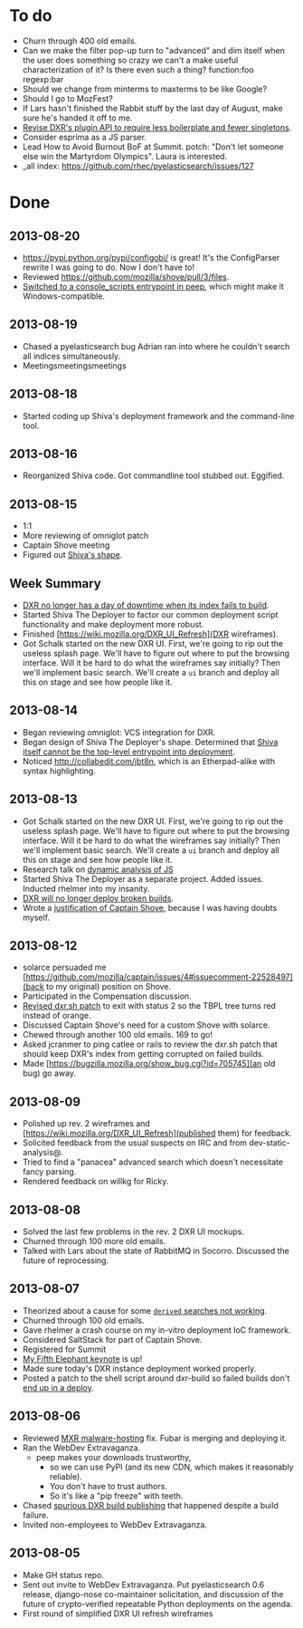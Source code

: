 To do
=====

* Churn through 400 old emails.
* Can we make the filter pop-up turn to "advanced" and dim itself when the user does something so crazy we can't a make useful characterization of it? Is there even such a thing?
    function:foo regexp:bar
* Should we change from minterms to maxterms to be like Google?
* Should I go to MozFest?
* If Lars hasn't finished the Rabbit stuff by the last day of August, make sure he's handed it off to me.
* [Revise DXR's plugin API to require less boilerplate and fewer singletons](https://bugzilla.mozilla.org/show_bug.cgi?id=883363).
* Consider esprima as a JS parser.
* Lead How to Avoid Burnout BoF at Summit. potch: "Don't let someone else win the Martyrdom Olympics". Laura is interested.
* _all index: https://github.com/rhec/pyelasticsearch/issues/127


Done
====

2013-08-20
----------

* https://pypi.python.org/pypi/configobj/ is great! It's the ConfigParser rewrite I was going to do. Now I don't have to!
* Reviewed https://github.com/mozilla/shove/pull/3/files.
* [Switched to a console_scripts entrypoint in peep](https://github.com/erikrose/peep/issues/8), which might make it Windows-compatible.

2013-08-19
----------

* Chased a pyelasticsearch bug Adrian ran into where he couldn't search all indices simultaneously.
* Meetingsmeetingsmeetings

2013-08-18
----------

* Started coding up Shiva's deployment framework and the command-line tool.

2013-08-16
----------

* Reorganized Shiva code. Got commandline tool stubbed out. Eggified.

2013-08-15
----------

* 1:1
* More reviewing of omniglot patch
* Captain Shove meeting
* Figured out [Shiva's shape](https://github.com/erikrose/shiva/issues/1#issuecomment-22725248).

Week Summary
------------

* [DXR no longer has a day of downtime when its index fails to build](https://bugzilla.mozilla.org/show_bug.cgi?id=886463).
* Started Shiva The Deployer to factor our common deployment script functionality and make deployment more robust.
* Finished [https://wiki.mozilla.org/DXR_UI_Refresh](DXR wireframes).
* Got Schalk started on the new DXR UI. First, we're going to rip out the useless splash page. We'll have to figure out where to put the browsing interface. Will it be hard to do what the wireframes say initially? Then we'll implement basic search. We'll create a `ui` branch and deploy all this on stage and see how people like it.


2013-08-14
----------

* Began reviewing omniglot: VCS integration for DXR.
* Began design of Shiva The Deployer's shape. Determined that [Shiva itself cannot be the top-level entrypoint into deployment](https://github.com/erikrose/shiva/issues/1#issuecomment-22663747).
* Noticed http://collabedit.com/jbt8n, which is an Etherpad-alike with syntax highlighting.

2013-08-13
----------

* Got Schalk started on the new DXR UI. First, we're going to rip out the useless splash page. We'll have to figure out where to put the browsing interface. Will it be hard to do what the wireframes say initially? Then we'll implement basic search. We'll create a `ui` branch and deploy all this on stage and see how people like it.
* Research talk on [dynamic analysis of JS](https://air.mozilla.org/test-and-cure-your-javascript-blues-with-jalangi/)
* Started Shiva The Deployer as a separate project. Added issues. Inducted rhelmer into my insanity.
* [DXR will no longer deploy broken builds](https://bugzilla.mozilla.org/show_bug.cgi?id=886463).
* Wrote a [justification of Captain Shove](https://wiki.mozilla.org/Websites/Captain_Shove#Justification), because I was having doubts myself.

2013-08-12
----------

* solarce persuaded me [https://github.com/mozilla/captain/issues/4#issuecomment-22528497](back to my original) position on Shove.
* Participated in the Compensation discussion.
* [Revised dxr.sh patch](https://bugzilla.mozilla.org/show_bug.cgi?id=886463) to exit with status 2 so the TBPL tree turns red instead of orange.
* Discussed Captain Shove's need for a custom Shove with solarce.
* Chewed through another 100 old emails. 169 to go!
* Asked jcranmer to ping catlee or rails to review the dxr.sh patch that should keep DXR's index from getting corrupted on failed builds.
* Made [https://bugzilla.mozilla.org/show_bug.cgi?id=705745](an old bug) go away.

2013-08-09
----------

* Polished up rev. 2 wireframes and [https://wiki.mozilla.org/DXR_UI_Refresh](published them) for feedback.
* Solicited feedback from the usual suspects on IRC and from dev-static-analysis@.
* Tried to find a "panacea" advanced search which doesn't necessitate fancy parsing.
* Rendered feedback on willkg for Ricky.

2013-08-08
----------

* Solved the last few problems in the rev. 2 DXR UI mockups.
* Churned through 100 more old emails.
* Talked with Lars about the state of RabbitMQ in Socorro. Discussed the future of reprocessing.

2013-08-07
----------

* Theorized about a cause for some [`derived` searches not working](https://bugzilla.mozilla.org/show_bug.cgi?id=885977).
* Churned through 100 old emails.
* Gave rhelmer a crash course on my in-vitro deployment IoC framework.
* Considered SaltStack for part of Captain Shove.
* Registered for Summit
* [My Fifth Elephant keynote](https://hasgeek.tv/fifthelephant/2013-2/631-what-happens-when-firefox-crashes) is up!
* Made sure today's DXR instance deployment worked properly.
* Posted a patch to the shell script around dxr-build so failed builds don't [end up in a deploy](https://bugzilla.mozilla.org/show_bug.cgi?id=886463).


2013-08-06
----------

* Reviewed [MXR malware-hosting](https://bugzilla.mozilla.org/show_bug.cgi?id=628033>) fix. Fubar is merging and deploying it.
* Ran the WebDev Extravaganza.
    * peep makes your downloads trustworthy,
        * so we can use PyPI (and its new CDN, which makes it reasonably reliable).
        * You don't have to trust authors.
        * So it's like a "pip freeze" with teeth.
* Chased [spurious DXR build publishing](https://bugzilla.mozilla.org/show_bug.cgi?id=886463) that happened despite a build failure.
* Invited non-employees to WebDev Extravaganza.

2013-08-05
----------

* Make GH status repo.
* Sent out invite to WebDev Extravaganza. Put pyelasticsearch 0.6 release, django-nose co-maintainer solicitation, and discussion of the future of crypto-verified repeatable Python deployments on the agenda.
* First round of simplified DXR UI refresh wireframes
